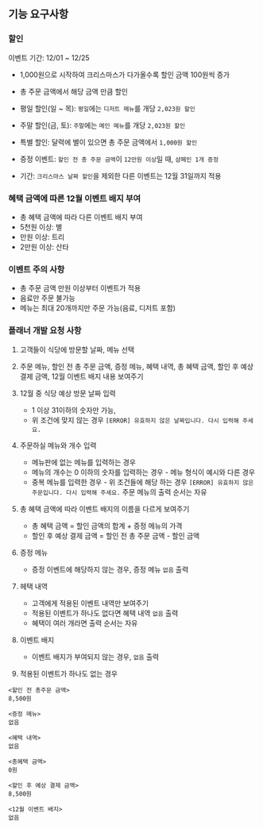 ## 기능 요구사항

### 할인

이벤트 기간: 12/01 ~ 12/25

- 1,000원으로 시작하여 크리스마스가 다가올수록 할인 금액 100원씩 증가

- 총 주문 금액에서 해당 금액 만큼 할인

- 평일 할인(일 ~ 목): `평일`에는 `디저트 메뉴`를 개당 `2,023원 할인`
- 주말 할인(금, 토): `주말`에는 `메인 메뉴`를 개당 `2,023원 할인`
- 특별 할인: 달력에 별이 있으면 총 주문 금액에서 `1,000원 할인`
- 증정 이벤트: `할인 전 총 주문 금액`이 `12만원 이상`일 때, `샴페인 1개 증정`
- 기간: `크리스마스 날짜 할인`을 제외한 다른 이벤트는 12월 31일까지 적용

### 혜택 금액에 따른 12월 이벤트 배지 부여

- 총 혜택 금액에 따라 다른 이벤트 배지 부여
- 5천원 이상: 별
- 만원 이상: 트리
- 2만원 이상: 산타

### 이벤트 주의 사항

- 총 주문 금액 만원 이상부터 이벤트가 적용
- 음료만 주문 불가능
- 메뉴는 최대 20개까지만 주문 가능(음료, 디저트 포함)

### 플래너 개발 요청 사항

1. 고객들이 식당에 방문할 날짜, 메뉴 선택

2. 주문 메뉴, 할인 전 총 주문 금액, 증정 메뉴, 혜택 내역, 총 혜택 금액, 할인 후 예상 결제 금액, 12월 이벤트 배지 내용 보여주기

3. 12월 중 식당 예상 방문 날짜 입력

   - 1 이상 31이하의 숫자만 가능,
   - 위 조건에 맞지 않는 경우 `[ERROR] 유효하지 않은 날짜입니다. 다시 입력해 주세요.`

4. 주문하실 메뉴와 개수 입력

   - 메뉴판에 없는 메뉴를 입력하는 경우
   - 메뉴의 개수는 0 이하의 숫자를 입력하는 경우 - 메뉴 형식이 예시와 다른 경우
   - 중복 메뉴를 입력한 경우 - 위 조건들에 해당 하는 경우 `[ERROR] 유효하지 않은 주문입니다. 다시 입력해 주세요.`
     주문 메뉴의 출력 순서는 자유

5. 총 혜택 금액에 따라 이벤트 배지의 이름을 다르게 보여주기

   - 총 혜택 금액 = 할인 금액의 합계 + 증정 메뉴의 가격
   - 할인 후 예상 결제 금액 = 할인 전 총 주문 금액 - 할인 금액

6. 증정 메뉴

   - 증정 이벤트에 해당하지 않는 경우, 증정 메뉴 `없음` 출력

7. 헤택 내역

   - 고객에게 적용된 이벤트 내역만 보여주기
   - 적용된 이벤트가 하나도 없다면 혜택 내역 `없음` 출력
   - 혜택이 여러 개라면 출력 순서는 자유

8. 이벤트 배지

   - 이벤트 배지가 부여되지 않는 경우, `없음` 출력

9. 적용된 이벤트가 하나도 없는 경우

```
<할인 전 총주문 금액>
8,500원

<증정 메뉴>
없음

<혜택 내역>
없음

<총혜택 금액>
0원

<할인 후 예상 결제 금액>
8,500원

<12월 이벤트 배지>
없음
```
